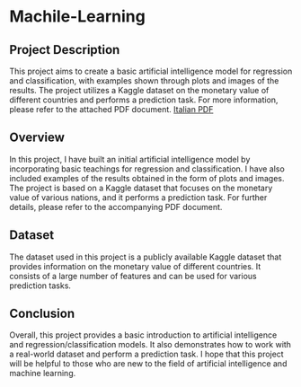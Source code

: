 # Machile-Learning

## Project Description
This project aims to create a basic artificial intelligence model for regression and classification, with examples shown through plots and images of the results. The project utilizes a Kaggle dataset on the monetary value of different countries and performs a prediction task. For more information, please refer to the attached PDF document.
[Italian PDF](Report.pdf)

## Overview
In this project, I have built an initial artificial intelligence model by incorporating basic teachings for regression and classification. I have also included examples of the results obtained in the form of plots and images. The project is based on a Kaggle dataset that focuses on the monetary value of various nations, and it performs a prediction task. For further details, please refer to the accompanying PDF document.

## Dataset
The dataset used in this project is a publicly available Kaggle dataset that provides information on the monetary value of different countries. It consists of a large number of features and can be used for various prediction tasks.

## Conclusion
Overall, this project provides a basic introduction to artificial intelligence and regression/classification models. It also demonstrates how to work with a real-world dataset and perform a prediction task. I hope that this project will be helpful to those who are new to the field of artificial intelligence and machine learning.

